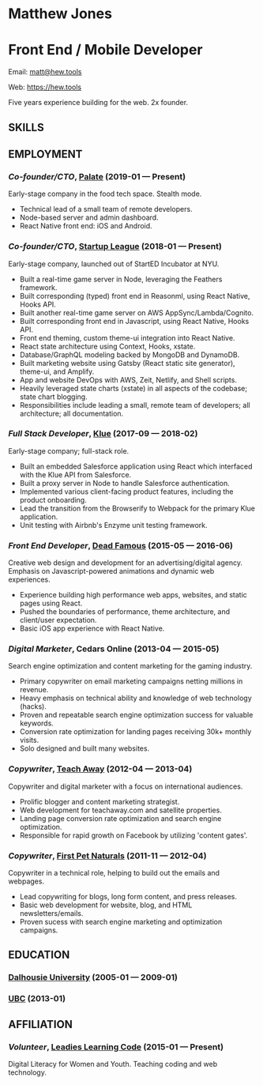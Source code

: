 Matthew Jones
=================

Front End / Mobile Developer
=================

Email: matt@hew.tools

Web: https://hew.tools

Five years experience building for the web. 2x founder.

## SKILLS


## EMPLOYMENT

### *Co-founder/CTO*, [Palate](TBD) (2019-01 — Present)

Early-stage company in the food tech space. Stealth mode.
  - Technical lead of a small team of remote developers.
  - Node-based server and admin dashboard.
  - React Native front end: iOS and Android.

### *Co-founder/CTO*, [Startup League](https://startupleague.io) (2018-01 — Present)

Early-stage company, launched out of StartED Incubator at NYU.
  - Built a real-time game server in Node, leveraging the Feathers framework.
  - Built corresponding (typed) front end in Reasonml, using React Native, Hooks API.
  - Built another real-time game server on AWS AppSync/Lambda/Cognito.
  - Built corresponding front end in Javascript, using React Native, Hooks API.
  - Front end theming, custom theme-ui integration into React Native.
  - React state architecture using Context, Hooks, xstate.
  - Database/GraphQL modeling backed by MongoDB and DynamoDB.
  - Built marketing website using Gatsby (React static site generator), theme-ui, and Amplify.
  - App and website DevOps with AWS, Zeit, Netlify, and Shell scripts.
  - Heavily leveraged state charts (xstate) in all aspects of the codebase; state chart blogging.
  - Responsibilities include leading a small, remote team of developers; all architecture; all documentation.

### *Full Stack Developer*, [Klue](https://klue.com) (2017-09 — 2018-02)

Early-stage company; full-stack role.
  - Built an embedded Salesforce application using React which interfaced with the Klue API from Salesforce.
  - Built a proxy server in Node to handle Salesforce authentication.
  - Implemented various client-facing product features, including the product onboarding.
  - Lead the transition from the Browserify to Webpack for the primary Klue application.
  - Unit testing with Airbnb's Enzyme unit testing framework.

### *Front End Developer*, [Dead Famous](https://deadfamous.ca) (2015-05 — 2016-06)

Creative web design and development for an advertising/digital agency. Emphasis on Javascript-powered animations and dynamic web experiences.
  - Experience building high performance web apps, websites, and static pages using React.
  - Pushed the boundaries of performance, theme architecture, and client/user expectation.
  - Basic iOS app experience with React Native.

### *Digital Marketer*, Cedars Online (2013-04 — 2015-05)

Search engine optimization and content marketing for the gaming industry.
  - Primary copywriter on email marketing campaigns netting millions in revenue.
  - Heavy emphasis on technical ability and knowledge of web technology (hacks).
  - Proven and repeatable search engine optimization success for valuable keywords.
  - Conversion rate optimization for landing pages receiving 30k+ monthly visits.
  - Solo designed and built many websites.

### *Copywriter*, [Teach Away](http://www.teachaway.com) (2012-04 — 2013-04)

Copywriter and digital marketer with a focus on international audiences.
  - Prolific blogger and content marketing strategist.
  - Web development for teachaway.com and satellite properties.
  - Landing page conversion rate optimization and search engine optimization.
  - Responsible for rapid growth on Facebook by utilizing 'content gates'.

### *Copywriter*, [First Pet Naturals](http://www.1stpetnaturals.com) (2011-11 — 2012-04)

Copywriter in a technical role, helping to build out the emails and webpages.
  - Lead copywriting for blogs, long form content, and press releases.
  - Basic web development for website, blog, and HTML newsletters/emails.
  - Proven sucess with search engine marketing and optimization campaigns.


## EDUCATION

### [Dalhousie University](https://www.dalhousie.ca/) (2005-01 — 2009-01)



### [UBC](https://ubc.ca) (2013-01)




## AFFILIATION

### *Volunteer*, [Leadies Learning Code](http://ladieslearningcode.com) (2015-01 — Present)

Digital Literacy for Women and Youth. Teaching coding and web technology.












